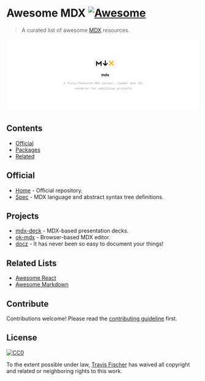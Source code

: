 # Awesome MDX [![Awesome](https://awesome.re/badge.svg)](https://awesome.re)

> A curated list of awesome [MDX](https://github.com/mdx-js/mdx) resources.

![Logo](./.github/repo.png)


## Contents

- [Official](#official)
- [Packages](#packages)
- [Related](#related-lists)


## Official

- [Home](https://github.com/mdx-js/mdx) - Official repository.
- [Spec](https://github.com/mdx-js/specification) - MDX language and abstract syntax tree definitions.


## Projects

- [mdx-deck](https://github.com/jxnblk/mdx-deck) - MDX-based presentation decks.
- [ok-mdx](https://github.com/jxnblk/ok-mdx) - Browser-based MDX editor.
- [docz](https://github.com/pedronauck/docz) - It has never been so easy to document your things!


## Related Lists

- [Awesome React](https://github.com/enaqx/awesome-react)
- [Awesome Markdown](https://github.com/BubuAnabelas/awesome-markdown)


## Contribute

Contributions welcome! Please read the [contributing guideline](contributing.md) first.


## License

[![CC0](http://mirrors.creativecommons.org/presskit/buttons/88x31/svg/cc-zero.svg)](http://creativecommons.org/publicdomain/zero/1.0)

To the extent possible under law, [Travis Fischer](https://github.com/transitive-bullshit) has waived all copyright and related or neighboring rights to this work.
